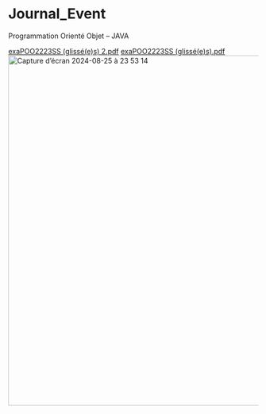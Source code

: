 # Journal_Event
Programmation Orienté Objet – JAVA 

[exaPOO2223SS (glissé(e)s) 2.pdf](https://github.com/user-attachments/files/16742088/exaPOO2223SS.glisse.e.s.2.pdf)
[exaPOO2223SS (glissé(e)s).pdf](https://github.com/user-attachments/files/16742086/exaPOO2223SS.glisse.e.s.pdf)
<img width="705" alt="Capture d’écran 2024-08-25 à 23 53 14" src="https://github.com/user-attachments/assets/38cb316c-7be8-4e87-bb9a-6f13c8a382ae">
